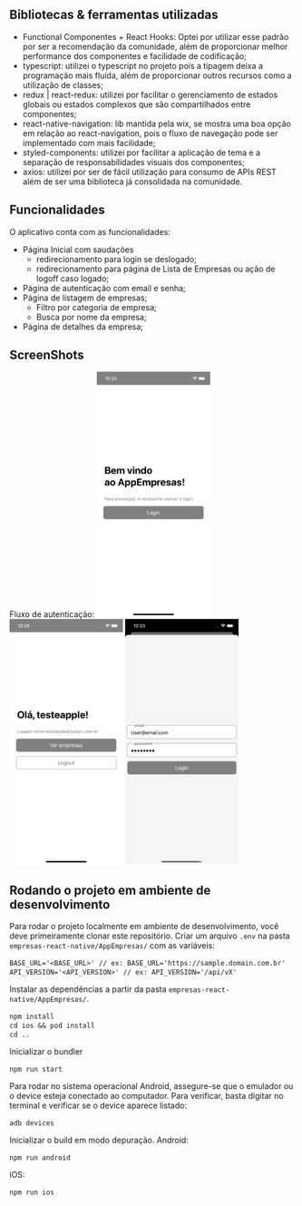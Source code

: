 ## Bibliotecas & ferramentas utilizadas
- Functional Componentes + React Hooks: Optei por utilizar esse padrão por ser a recomendação da comunidade, além de proporcionar melhor performance dos componentes e facilidade de codificação;
- typescript: utilizei o typescript no projeto pois a tipagem deixa a programação mais fluída, além de proporcionar outros recursos como a utilização de classes;
- redux | react-redux: utilizei por facilitar o gerenciamento de estados globais ou estados complexos que são compartilhados entre componentes;
- react-native-navigation: lib mantida pela wix, se mostra uma boa opção em relação ao react-navigation, pois o fluxo de navegação pode ser implementado com mais facilidade;
- styled-components: utilizei por facilitar a aplicação de tema e a separação de responsabilidades visuais dos componentes;
- axios: utilizei por ser de fácil utilização para consumo de APIs REST além de ser uma biblioteca já consolidada na comunidade.

## Funcionalidades
O aplicativo conta com as funcionalidades:
- Página Inicial com saudações
    - redirecionamento para login se deslogado;
    - redirecionamento para página de Lista de Empresas ou ação de logoff caso logado;
- Página de autenticação com email e senha;
- Página de listagem de empresas;
    - Filtro por categoria de empresa;
    - Busca por nome da empresa;
- Página de detalhes da empresa;

## ScreenShots

Fluxo de autenticação:
<img src="screenshots/01.png" alt="main page screenshot" style="width:200px;"/>
<img src="screenshots/03.png" alt="main page screenshot" style="width:200px;"/>
<img src="screenshots/02.png" alt="login modal screenshot" style="width:200px;"/>

## Rodando o projeto em ambiente de desenvolvimento
Para rodar o projeto localmente em ambiente de desenvolvimento, você deve primeiramente clonar este repositório.
Criar um arquivo ```.env``` na pasta ```empresas-react-native/AppEmpresas/``` com as variáveis:
```
BASE_URL='<BASE_URL>' // ex: BASE_URL='https://sample.domain.com.br'
API_VERSION='<API_VERSION>' // ex: API_VERSION='/api/vX'
```
Instalar as dependências a partir da pasta ```empresas-react-native/AppEmpresas/```.

```
npm install
cd ios && pod install
cd ..
```
Inicializar o bundler
```
npm run start
```
Para rodar no sistema operacional Android, assegure-se que o emulador ou o device esteja conectado ao computador.
Para verificar, basta digitar no terminal e verificar se o device aparece listado:
```
adb devices
```
Inicializar o build em modo depuração.
Android:
```
npm run android
```
iOS:
```
npm run ios
```

